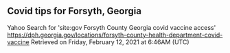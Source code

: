 ## Covid tips for Forsyth, Georgia

Yahoo Search for 'site:gov Forsyth County Georgia covid vaccine access'
https://dph.georgia.gov/locations/forsyth-county-health-department-covid-vaccine
Retrieved on Friday, February 12, 2021 at 6:46AM (UTC)
